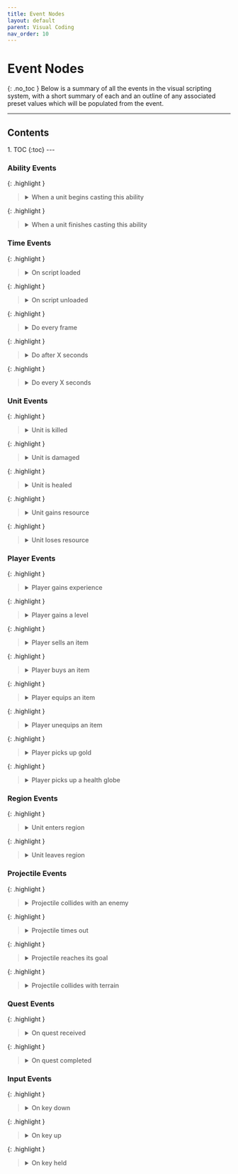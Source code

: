 ```yaml
---
title: Event Nodes
layout: default
parent: Visual Coding
nav_order: 10
---
```


# Event Nodes
{: .no_toc }
Below is a summary of all the events in the visual scripting system, with a short summary of each and an outline of any associated preset values which will be populated from the event.

---
<h2 class="text-delta">Contents</h2>
1. TOC
{:toc}
---

### Ability Events

{: .highlight }
> <details markdown="1" class="note">
> <summary style="font-weight: 500;">When a unit begins casting this ability</summary>
> This event will only trigger if it is attached to an ability, and will only trigger for the unit that cast the ability. It will trigger when the ability **starts** casting. If you want to handle the ability cast logic, it is recommended you use the `When a unit finishes casting this ability` event instead.
>
> The event populates the following preset values:
> - **Casting Unit** (Unit): The unit that cast the ability.
> - **Ability Target Location** (Location): The location that the ability should be cast at.
> - **Target Unit** (Unit): The target unit for the ability (only exists if the ability targets a specific unit).
> </details>

{: .highlight }
> <details markdown="1" class="note">
> <summary style="font-weight: 500;">When a unit finishes casting this ability</summary>
> This event will only trigger if it is attached to an ability, and will only trigger for the unit that cast the ability. It will trigger when the ability **finishes** casting, and is the main event you should use to execute logic when coding the logic for an ability cast.
>
> The event populates the following preset values:
> - **Casting Unit** (Unit): The unit that cast the ability.
> - **Ability Target Location** (Location): The location that the ability should be cast at.
> - **Target Unit** (Unit): The target unit for the ability (only exists if the ability targets a specific unit).
> </details>

### Time Events

{: .highlight }
> <details markdown="1" class="note">
> <summary style="font-weight: 500;">On script loaded</summary>
> This event will trigger when the script is loaded. The script is *loaded* when the logic should start being 'checked'. If the script is attached to an ability, this will either be triggered when the unit spawns, or the ability is added to the unit. If the script is attached to an item, it is triggered when the item is equipped. If the script is attached to a general script, it will be triggered when the game begins. This event is often used to handle setup logic.
>
> The event populates no preset values.
> </details>

{: .highlight }
> <details markdown="1" class="note">
> <summary style="font-weight: 500;">On script unloaded</summary>
> This event will trigger when the script is unloaded. The script is *unloaded* when the logic should stop being 'checked'. If the script is attached to an ability, this will either be triggered when the unit dies, or the ability is removed from the unit. If the script is attached to an item, it is triggered when the item is unequipped.
>
> The event populates no preset values.
> </details>

{: .highlight }
> <details markdown="1" class="note">
> <summary style="font-weight: 500;">Do every frame</summary>
> This event will trigger **every game frame**. This can be very powerful if you need to constantly check if something has happened, but should be avoided if you are executing complex game logic (e.g., don't spawn visual effects every frame).
>
> The event populates no preset values.
> </details>

{: .highlight }
> <details markdown="1" class="note">
> <summary style="font-weight: 500;">Do after X seconds</summary>
> This event will trigger a specific amount of time after the script is first loaded, and then won't trigger again. You can specify the exact amount of time in the number node on the event.
>
> The event populates no preset values.
> </details>

{: .highlight }
> <details markdown="1" class="note">
> <summary style="font-weight: 500;">Do every X seconds</summary>
> This event will repeatedly trigger, with a delay between each execution. Specify the exact amount of time to delay between executions in the number node on the event.
>
> The event populates no preset values.
> </details>

### Unit Events

{: .highlight }
> <details markdown="1" class="note">
> <summary style="font-weight: 500;">Unit is killed</summary>
> This event is triggered every time a unit is killed, regardless of faction or how it was killed (e.g., it could be an ally, a monster, or the player itself).
>
> The event populates the following preset values:
> - **Killed Unit** (Unit): The unit that was killed.
> - **Killing Unit** (Unit): The unit that killed the dying unit.
> - **Killing Ability** (Ability): The ability that killed the dying unit.
> - **Is Critical** (Boolean): True if the ability was a critical, otherwise False.
> </details>

{: .highlight }
> <details markdown="1" class="note">
> <summary style="font-weight: 500;">Unit is damaged</summary>
> This event is triggered every time a unit is damaged, regardless of faction or how it was damaged (e.g., it could be an ally, a monster, or the player itself).
>
> The event populates the following preset values:
> - **Damaged Unit** (Unit): The unit that was damaged.
> - **Damaging Unit** (Unit): The unit that damaged the dying unit.
> - **Damaging Ability** (Ability): The ability that damaged the damaged unit.
> - **Damage Dealt** (Number): The amount of damage done by the ability.
> - **Is Critical** (Boolean): True if the ability was a critical, otherwise False.
> </details>

{: .highlight }
> <details markdown="1" class="note">
> <summary style="font-weight: 500;">Unit is healed</summary>
> This event is triggered every time a unit is healed, regardless of faction or how it was healed (e.g., it could be an ally, a monster, or the player itself).
>
> The event populates the following preset values:
> - **Healed Unit** (Unit): The unit that was healed.
> - **Healing Unit** (Unit): The unit that healed the unit.
> </details>

{: .highlight }
> <details markdown="1" class="note">
> <summary style="font-weight: 500;">Unit gains resource</summary>
> This event is triggered every time a unit gains resource (except from base regeneration).
>
> The event populates the following preset values:
> - **Triggering Unit** (Unit): The unit that gained sources.
> - **Resources Gained** (Number): The amount of resources gained.
> </details>

{: .highlight }
> <details markdown="1" class="note">
> <summary style="font-weight: 500;">Unit loses resource</summary>
> This event is triggered every time a unit loses resource.
>
> The event populates the following preset values:
> - **Triggering Unit** (Unit): The unit that lost sources.
> - **Resources Gained** (Number): The amount of resources lost.
> </details>

### Player Events

{: .highlight }
> <details markdown="1" class="note">
> <summary style="font-weight: 500;">Player gains experience</summary>
> This event is triggered every time the player gains experience.
>
> The event does not populate any preset values.
> </details>

{: .highlight }
> <details markdown="1" class="note">
> <summary style="font-weight: 500;">Player gains a level</summary>
> This event is triggered every time the player gains a level.
>
> The event does not populate any preset values.
> </details>

{: .highlight }
> <details markdown="1" class="note">
> <summary style="font-weight: 500;">Player sells an item</summary>
> This event is triggered every time the player sells an item through the shop.
>
> The event populates the following preset values:
> - **Triggering Item** (Unit): The item that was sold.
> </details>

{: .highlight }
> <details markdown="1" class="note">
> <summary style="font-weight: 500;">Player buys an item</summary>
> This event is triggered every time the player buys an item through the shop.
>
> The event populates the following preset values:
> - **Triggering Item** (Unit): The item that was purchased.
> </details>

{: .highlight }
> <details markdown="1" class="note">
> <summary style="font-weight: 500;">Player equips an item</summary>
> This event is triggered every time the player equips an item.
>
> The event populates the following preset values:
> - **Triggering Item** (Unit): The item that was equipped.
> </details>

{: .highlight }
> <details markdown="1" class="note">
> <summary style="font-weight: 500;">Player unequips an item</summary>
> This event is triggered every time the player unequips an item.
>
> The event populates the following preset values:
> - **Triggering Item** (Unit): The item that was unequipped.
> </details>

{: .highlight }
> <details markdown="1" class="note">
> <summary style="font-weight: 500;">Player picks up gold</summary>
> This event is triggered every time the player picks up gold.
>
> The event populates the following preset values:
> - **Gold Added** (Number): The amount of gold collected.
> </details>

{: .highlight }
> <details markdown="1" class="note">
> <summary style="font-weight: 500;">Player picks up a health globe</summary>
> This event is triggered every time the player picks up a health globe.
>
> The event populates the following preset values:
> - **Health Restored** (Number): The amount of health restored.
> </details>

### Region Events

{: .highlight }
> <details markdown="1" class="note">
> <summary style="font-weight: 500;">Unit enters region</summary>
> This event is triggered when the player enters a region with a specific name. Use the text slot in the event to specify the exact region name. This must match the name on the region **exactly**.
>
> The event does not populate any preset values.
> </details>

{: .highlight }
> <details markdown="1" class="note">
> <summary style="font-weight: 500;">Unit leaves region</summary>
> This event is triggered when the player leave a region with a specific name. Use the text slot in the event to specify the exact region name. This must match the name on the region **exactly**.
>
> The event does not populate any preset values.
> </details>

### Projectile Events

{: .highlight }
> <details markdown="1" class="note">
> <summary style="font-weight: 500;">Projectile collides with an enemy</summary>
> This event is triggered when a projectile spawned by this ability or item collides with an enemy of its owner. Note that for optimisation purposes, you cannot use this event to check if a projectile created from *another source* collided with an enemy. **exactly**.
>
> The event populates the following preset values:
> - **Event Projectile** (Projectile): The projectile that collided.
> - **Casting Unit** (Unit): The unit that created the projectile.
> - **Colliding Unit** (Unit): The unit that was hit by the projectile.
> </details>

{: .highlight }
> <details markdown="1" class="note">
> <summary style="font-weight: 500;">Projectile times out</summary>
> This event is triggered when a projectile spawned by this ability or item exceeds its assigned lifetime. Note that you must have first assigned a lifetime to the projectile via the `Projectile > Set Lifetime` action. **exactly**.
>
> The event populates the following preset values:
> - **Event Projectile** (Projectile): The projectile that is timing out.
> - **Casting Unit** (Unit): The unit that created the projectile.
> </details>

{: .highlight }
> <details markdown="1" class="note">
> <summary style="font-weight: 500;">Projectile reaches its goal</summary>
> This event is triggered when a projectile spawned by this ability reaches its goal. This only triggers if the projectile was assigned a goal location, via the `Projectile > Move Projectile Towards Point` action.
>
> The event populates the following preset values:
> - **Event Projectile** (Projectile): The projectile that is timing out.
> - **Casting Unit** (Unit): The unit that created the projectile.
> - **Goal Position** (Location): The final gloal location.
> - **Goal Unit** (Unit): The goal unit. This is only assigned if the projectile was assigned to move towards a specific unit.
> </details>

{: .highlight }
> <details markdown="1" class="note">
> <summary style="font-weight: 500;">Projectile collides with terrain</summary>
> This event is triggered when a projectile spawned by this ability/item collides with terrain (e.g., a wall).
>
> The event populates the following preset values:
> - **Event Projectile** (Projectile): The projectile that collided with terrain.
> - **Casting Unit** (Unit): The unit that created the projectile.
> </details>

### Quest Events

{: .highlight }
> <details markdown="1" class="note">
> <summary style="font-weight: 500;">On quest received</summary>
> This event is triggered when the player receives a specific quest. Use the text slot in the event to specify the exact quest name. This must match the name of the quest **exactly**.
>
> The event does not populate any preset values.
> </details>

{: .highlight }
> <details markdown="1" class="note">
> <summary style="font-weight: 500;">On quest completed</summary>
> This event is triggered when the player completes a specific quest. Use the text slot in the event to specify the exact quest name. This must match the name of the quest **exactly**.**exactly**.
>
> The event does not populate any preset values.
> </details>

### Input Events

{: .highlight }
> <details markdown="1" class="note">
> <summary style="font-weight: 500;">On key down</summary>
> This event is triggered when the player presses a specific key. Use the text slot in the event to specify the exact key. For simple keys, just enter the key (e.g., enter 'f' if you want to check for the f key being pressed). If you want to check more "complex" keybinds, refer to the lists in the discussion thread [**here**](https://discussions.unity.com/t/c-list-of-string-name-for-input-getkey-string-name/112629/3).
>
> The event does not populate any preset values.
> </details>

{: .highlight }
> <details markdown="1" class="note">
> <summary style="font-weight: 500;">On key up</summary>
> This event is triggered when the player releases a specific key. Use the text slot in the event to specify the exact key. For simple keys, just enter the key (e.g., enter 'f' if you want to check for the f key being pressed). If you want to check more "complex" keybinds, refer to the lists in the discussion thread [**here**](https://discussions.unity.com/t/c-list-of-string-name-for-input-getkey-string-name/112629/3).
>
> The event does not populate any preset values.
> </details>

{: .highlight }
> <details markdown="1" class="note">
> <summary style="font-weight: 500;">On key held</summary>
> This event is triggered when the player every frame while they are holding a specific key. Use the text slot in the event to specify the exact key. For simple keys, just enter the key (e.g., enter 'f' if you want to check for the f key being pressed). If you want to check more "complex" keybinds, refer to the lists in the discussion thread [**here**](https://discussions.unity.com/t/c-list-of-string-name-for-input-getkey-string-name/112629/3).
>
> The event does not populate any preset values.
> </details>